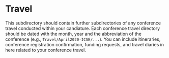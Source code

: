 # Travel

This subdirectory should contain further subdirectories of any conference travel conducted within your candiature. Each conference travel directory should be dated with the month, year and the abbreviation of the conference (e.g., `Travel/April2020-ICSE/...`). You can include itineraries, conference registration confirmation, funding requests, and travel diaries in here related to your conference travel.